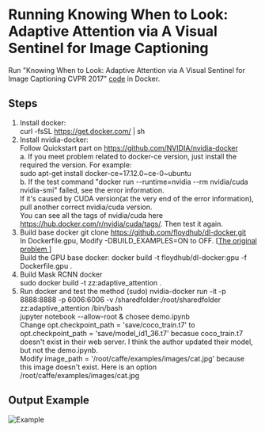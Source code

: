 # Running Knowing When to Look: Adaptive Attention via A Visual Sentinel for Image Captioning

Run "Knowing When to Look: Adaptive Attention via A Visual Sentinel for Image Captioning CVPR 2017"   [code](https://github.com/jiasenlu/AdaptiveAttention) in Docker.   

## Steps

1. Install docker:    
curl -fsSL https://get.docker.com/ | sh  
2. Install nvidia-docker:  
Follow Quickstart part on https://github.com/NVIDIA/nvidia-docker   
 a. If you meet problem related to docker-ce version, just install the required the version. For example:  
             		sudo apt-get install docker-ce=17.12.0\~ce-0~ubuntu  
             b. If the test command "docker run --runtime=nvidia --rm nvidia/cuda nvidia-smi" failed, see the error information.  
               If it's caused by CUDA version(at the very end of the error information), pull another correct nvidia/cuda version.  
               You can see all the tags of nvidia/cuda here https://hub.docker.com/r/nvidia/cuda/tags/. Then test it again.  
3. Build base docker 
    git clone https://github.com/floydhub/dl-docker.git  
    In Dockerfile.gpu, Modify -DBUILD_EXAMPLES=ON to OFF. [[The original problem ](https://github.com/floydhub/dl-docker/issues/77)]  
    Build the GPU base docker: docker build -t floydhub/dl-docker:gpu -f Dockerfile.gpu .
4. Build Mask RCNN docker  
sudo docker build -t zz:adaptive_attention .  
5. Run docker and test the method
(sudo) nvidia-docker run -it -p 8888:8888 -p 6006:6006 -v /sharedfolder:/root/sharedfolder zz:adaptive_attention /bin/bash  
jupyter notebook --allow-root & chosee demo.ipynb  
Change opt.checkpoint_path = 'save/coco_train.t7' to opt.checkpoint_path = 'save/model_id1_36.t7' becasue coco_train.t7 doesn't exist in their web server. I think the author updated their model, but not the demo.ipynb.  
Modify image_path = '/root/caffe/examples/images/cat.jpg' because this image doesn't exist. Here is an option /root/caffe/examples/images/cat.jpg

## Output Example
![Example](https://github.com/ZHAOZHIHAO/RunningProgramms/raw/master/running_knowing_when_to_look/imageCaption1.png)



